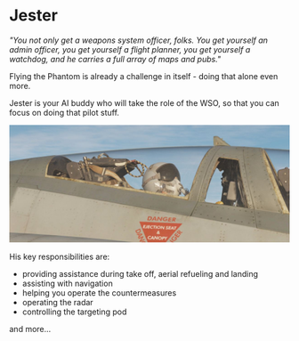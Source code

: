 # Jester

*"You not only get a weapons system officer, folks. You get yourself an
admin officer, you get yourself a flight planner, you get yourself a
watchdog, and he carries a full array of maps and pubs."*

Flying the Phantom is already a challenge in itself - doing that alone even
more.

Jester is your AI buddy who will take the role of the WSO, so
that you can focus on doing that pilot stuff.

![Jester Crew](../img/ext_f4_jester.jpg)

His key responsibilities are:

- providing assistance during take off, aerial refueling and landing
- assisting with navigation
- helping you operate the countermeasures
- operating the radar
- controlling the targeting pod

and more...
